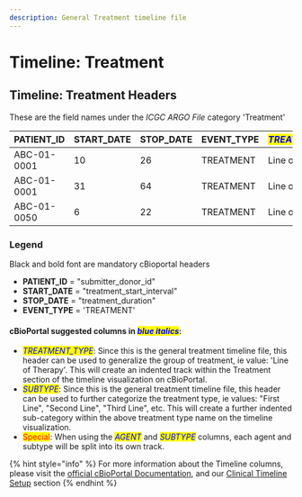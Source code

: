 ```yaml
---
description: General Treatment timeline file
---
```


# Timeline: Treatment

## Timeline: Treatment Headers

These are the field names under the _ICGC ARGO File_ category 'Treatment'

| **PATIENT\_ID** | **START\_DATE** | **STOP\_DATE** | **EVENT\_TYPE** | _<mark style="color:blue;">TREATMENT\_TYPE</mark>_ | _<mark style="color:blue;">SUBTYPE</mark>_ | SUBMITTER\_TREATMENT\_ID | SUBMITTER\_PRIMARY\_DIAGNOSIS\_ID | IS\_PRIMARY\_TREATMENT | TREATMENT\_SETTING | TREATMENT\_INTENT | RESPONSE\_TO\_TREATMENT |
| --------------- | --------------- | -------------- | --------------- | -------------------------------------------------- | ------------------------------------------ | ------------------------ | --------------------------------- | ---------------------- | ------------------ | ----------------- | ----------------------- |
| ABC-01-0001     | 10              | 26             | TREATMENT       | Line of Therapy                                    | First Line                                 |                          |                                   | Yes                    |                    | Curative          |                         |
| ABC-01-0001     | 31              | 64             | TREATMENT       | Line of Therapy                                    | Second Line                                |                          |                                   | Yes                    |                    | Curative          |                         |
| ABC-01-0050     | 6               | 22             | TREATMENT       | Line of Therapy                                    | First Line                                 |                          |                                   | No                     |                    | Curative          |                         |

### Legend

Black and bold font are mandatory cBioportal headers

* **PATIENT\_ID** = "submitter\_donor\_id"
* **START\_DATE** = "treatment\_start\_interval"
* **STOP\_DATE** = "treatment\_duration"
* **EVENT\_TYPE** = 'TREATMENT'

#### cBioPortal suggested columns in _<mark style="color:blue;">blue italics</mark>_:

* _<mark style="color:blue;">TREATMENT\_TYPE</mark>_: Since this is the general treatment timeline file, this header can be used to generalize the group of treatment, ie value: 'Line of Therapy'. This will create an indented track within the Treatment section of the timeline visualization on cBioPortal.
* _<mark style="color:blue;">SUBTYPE</mark>_: Since this is the general treatment timeline file, this header can be used to further categorize the treatment type, ie values: "First Line", "Second Line", "Third Line", etc. This will create a further indented sub-category within the above treatment type name on the timeline visualization.
* <mark style="color:red;">Special</mark>: When using the _<mark style="color:blue;">AGENT</mark>_ and _<mark style="color:blue;">SUBTYPE</mark>_ columns, each agent and subtype will be split into its own track.



{% hint style="info" %}
For more information about the Timeline columns, please visit the [official cBioPortal Documentation](https://docs.cbioportal.org/5.1-data-loading/data-loading/file-formats#timeline-data), and our [Clinical Timeline Setup](../../file-formats/clinical-timeline-setup/) section
{% endhint %}

